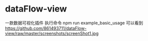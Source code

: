# dataFlow-view
一款数据可视化插件
执行命令 npm run example_basic_usage 可以看到
https://github.com/861493711/dataFlow-view/raw/master/screenshots/screenShot1.jpg
